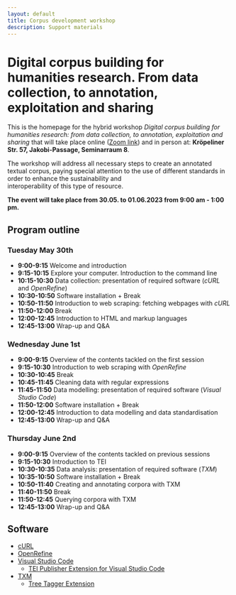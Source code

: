 ```yaml
---
layout: default
title: Corpus development workshop
description: Support materials
---
```

# Digital corpus building for humanities research. From data collection, to annotation, exploitation and sharing

This is the homepage for the hybrid workshop *Digital corpus building for humanities research: from data collection, to annotation, exploitation and sharing*
that will take place online ([Zoom link](https://uni-rostock-de.zoom.us/j/63047472241?pwd=MENUUFdma3Q3K0lGUDBzeWdEbGNPQT09)) and in person at: **Kröpeliner Str. 57, Jakobi-Passage, Seminarraum 8**.

The workshop will address all necessary steps to create an annotated textual corpus, paying special attention to the use of different standards in order to enhance the sustainability and              
interoperability of this type of resource.

**The event will take place from 30.05. to 01.06.2023 from 9:00 am - 1:00 pm.**


## Program outline

### Tuesday May 30th

- **9:00-9:15** Welcome and introduction
- **9:15-10:15** Explore your computer. Introduction to the command line
- **10:15-10:30** Data collection: presentation of required software (*cURL* and *OpenRefine*)
- **10:30-10:50** Software installation + Break
- **10:50-11:50** Introduction to web scraping: fetching webpages with *cURL*
- **11:50-12:00** Break
- **12:00-12:45** Introduction to HTML and markup languages
- **12:45-13:00**  Wrap-up and Q&A

### Wednesday June 1st
- **9:00-9:15** Overview of the contents tackled on the first session
- **9:15-10:30** Introduction to web scraping with *OpenRefine*
- **10:30-10:45** Break
- **10:45-11:45** Cleaning data with regular expressions
- **11:45-11:50** Data modelling: presentation of required software (*Visual Studio Code*)
- **11:50-12:00** Software installation + Break
- **12:00-12:45** Introduction to data modelling and data standardisation
- **12:45-13:00**  Wrap-up and Q&A

### Thursday June 2nd
- **9:00-9:15** Overview of the contents tackled on previous sessions
- **9:15-10:30** Introduction to TEI
- **10:30-10:35** Data analysis: presentation of required software (*TXM*)
- **10:35-10:50** Software installation + Break
- **10:50-11:40** Creating and annotating corpora with TXM
- **11:40-11:50** Break
- **11:50-12:45** Querying corpora with TXM
- **12:45-13:00**  Wrap-up and Q&A

## Software
- [cURL](https://everything.curl.dev/get)
- [OpenRefine](https://openrefine.org/docs/manual/installing)
- [Visual Studio Code](https://code.visualstudio.com/download)
    - [TEI Publisher Extension for Visual Studio Code](https://marketplace.visualstudio.com/items?itemName=e-editiones.tei-publisher-vscode)
- [TXM](https://txm.gitpages.huma-num.fr/textometrie/files/software/TXM/0.8.1/en/)
    - [Tree Tagger Extension](https://txm.gitpages.huma-num.fr/textometrie/en/InstallTreeTagger/)